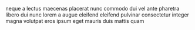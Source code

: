neque a lectus maecenas placerat nunc commodo dui vel ante pharetra libero dui
nunc lorem a augue eleifend eleifend pulvinar consectetur integer magna
volutpat eros ipsum eget mauris duis mattis quam